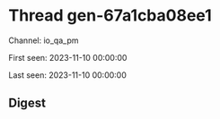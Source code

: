 # Thread gen-67a1cba08ee1
Channel: io_qa_pm

First seen: 2023-11-10 00:00:00

Last seen: 2023-11-10 00:00:00

## Digest


